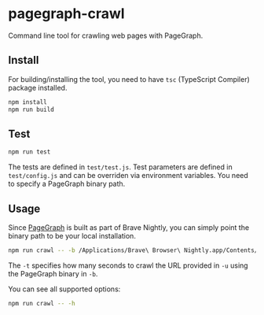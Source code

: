 pagegraph-crawl
===

Command line tool for crawling web pages with PageGraph.

Install
---
For building/installing the tool, you need to have `tsc` (TypeScript Compiler) package installed.

```bash
npm install
npm run build
```

Test
---
```bash
npm run test
```
The tests are defined in `test/test.js`. Test parameters are defined in `test/config.js` and can be overriden via environment variables. You need to specify a PageGraph binary path.

Usage
---
Since [PageGraph](https://github.com/brave/brave-browser/wiki/PageGraph) is built as part of Brave Nightly, you can simply point the binary path to be your local installation.

```bash
npm run crawl -- -b /Applications/Brave\ Browser\ Nightly.app/Contents/MacOS/Brave\ Browser\ Nightly -u https://brave.com -t 5 -o output/ --debug debug
```

The `-t` specifies how many seconds to crawl the URL provided in `-u` using the PageGraph binary in `-b`. 

You can see all supported options:
```bash
npm run crawl -- -h
```
